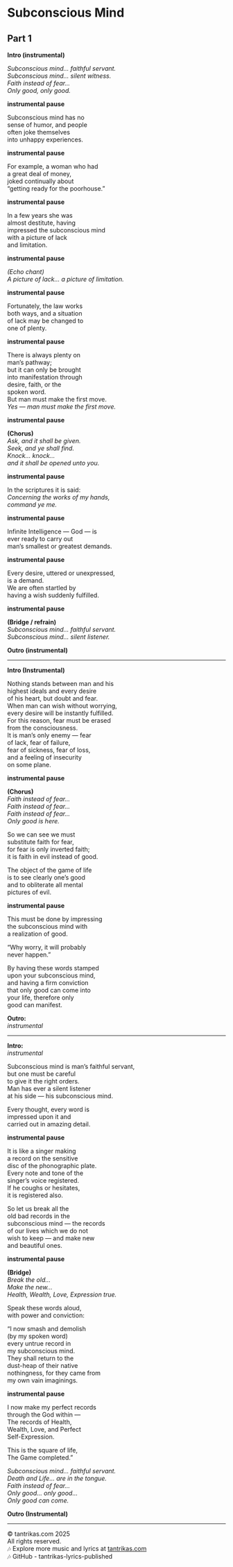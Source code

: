 # Subconscious Mind

## Part 1

**Intro (instrumental)**  

_Subconscious mind… faithful servant._  
_Subconscious mind… silent witness._  
_Faith instead of fear…_  
_Only good, only good._  

**instrumental pause**  

Subconscious mind has no  
sense of humor, and people  
often joke themselves  
into unhappy experiences.  

**instrumental pause**  

For example, a woman who had  
a great deal of money,  
joked continually about  
“getting ready for the poorhouse.”  

**instrumental pause**  

In a few years she was  
almost destitute, having  
impressed the subconscious mind  
with a picture of lack  
and limitation.  

**instrumental pause**  

_(Echo chant)_  
_A picture of lack… a picture of limitation._  

**instrumental pause**  

Fortunately, the law works  
both ways, and a situation  
of lack may be changed to  
one of plenty.  

**instrumental pause**  

There is always plenty on  
man’s pathway;  
but it can only be brought  
into manifestation through  
desire, faith, or the  
spoken word.  
But man must make the first move.  
_Yes — man must make the first move._  

**instrumental pause**  

**(Chorus)**  
_Ask, and it shall be given._  
_Seek, and ye shall find._  
_Knock… knock…_  
_and it shall be opened unto you._  

**instrumental pause**  

In the scriptures it is said:  
_Concerning the works of my hands,_  
_command ye me._  

**instrumental pause**  

Infinite Intelligence — God — is  
ever ready to carry out  
man’s smallest or greatest demands.  

**instrumental pause**  

Every desire, uttered or unexpressed,  
is a demand.  
We are often startled by  
having a wish suddenly fulfilled.  

**instrumental pause**  

**(Bridge / refrain)**  
_Subconscious mind… faithful servant._  
_Subconscious mind… silent listener._  

**Outro (instrumental)**  

---

**Intro (Instrumental)**  

Nothing stands between man and his  
highest ideals and every desire  
of his heart, but doubt and fear.  
When man can wish without worrying,  
every desire will be instantly fulfilled.  
For this reason, fear must be erased  
from the consciousness.  
It is man’s only enemy — fear  
of lack, fear of failure,  
fear of sickness, fear of loss,  
and a feeling of insecurity  
on some plane.  

**instrumental pause**  

**(Chorus)**  
_Faith instead of fear…_  
_Faith instead of fear…_  
_Faith instead of fear…_  
_Only good is here._  

So we can see we must  
substitute faith for fear,  
for fear is only inverted faith;  
it is faith in evil instead of good.  

The object of the game of life  
is to see clearly one’s good  
and to obliterate all mental  
pictures of evil.  

**instrumental pause**  

This must be done by impressing  
the subconscious mind with  
a realization of good.  

“Why worry, it will probably  
never happen.”  

By having these words stamped  
upon your subconscious mind,  
and having a firm conviction  
that only good can come into  
your life, therefore only  
good can manifest.  

**Outro:**  
_instrumental_  

---

**Intro:**  
_instrumental_  

Subconscious mind is man’s faithful servant,  
but one must be careful  
to give it the right orders.  
Man has ever a silent listener  
at his side — his subconscious mind.  

Every thought, every word is  
impressed upon it and  
carried out in amazing detail.  

**instrumental pause**  

It is like a singer making  
a record on the sensitive  
disc of the phonographic plate.  
Every note and tone of the  
singer’s voice registered.  
If he coughs or hesitates,  
it is registered also.  

So let us break all the  
old bad records in the  
subconscious mind — the records  
of our lives which we do not  
wish to keep — and make new  
and beautiful ones.  

**instrumental pause**  

**(Bridge)**  
_Break the old…_  
_Make the new…_  
_Health, Wealth, Love, Expression true._  

Speak these words aloud,  
with power and conviction:  

“I now smash and demolish  
(by my spoken word)  
every untrue record in  
my subconscious mind.  
They shall return to the  
dust-heap of their native  
nothingness, for they came from  
my own vain imaginings.  

**instrumental pause**  

I now make my perfect records  
through the God within —  
The records of Health,  
Wealth, Love, and Perfect  
Self-Expression.  

This is the square of life,  
The Game completed.”  

_Subconscious mind… faithful servant._  
_Death and Life… are in the tongue._  
_Faith instead of fear…_  
_Only good… only good…_  
_Only good can come._  

**Outro (Instrumental)**  

---

© tantrikas.com 2025  
All rights reserved.  
🎶 Explore more music and lyrics at [tantrikas.com](https://tantrikas.com)  
🎶 GitHub - tantrikas-lyrics-published  

